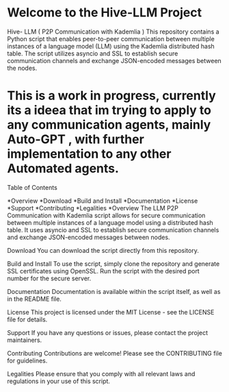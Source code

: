 Welcome to the Hive-LLM Project
==============================

Hive- LLM ( P2P Communication with Kademlia )
This repository contains a Python script that enables peer-to-peer communication between multiple instances of a language model (LLM) using the Kademlia distributed hash table. The script utilizes asyncio and SSL to establish secure communication channels and exchange JSON-encoded messages between the nodes.

This is a work in progress, currently its a ideea that im trying to apply to any communication agents, mainly Auto-GPT , with further implementation to any other Automated agents.
==============================
Table of Contents

*Overview
*Download
*Build and Install
*Documentation
*License
*Support
*Contributing
*Legalities
*Overview
The LLM P2P Communication with Kademlia script allows for secure communication between multiple instances of a language model using a distributed hash table. It uses asyncio and SSL to establish secure communication channels and exchange JSON-encoded messages between nodes.

Download
You can download the script directly from this repository.

Build and Install
To use the script, simply clone the repository and generate SSL certificates using OpenSSL. Run the script with the desired port number for the secure server.

Documentation
Documentation is available within the script itself, as well as in the README file.

License
This project is licensed under the MIT License - see the LICENSE file for details.

Support
If you have any questions or issues, please contact the project maintainers.

Contributing
Contributions are welcome! Please see the CONTRIBUTING file for guidelines.

Legalities
Please ensure that you comply with all relevant laws and regulations in your use of this script.
